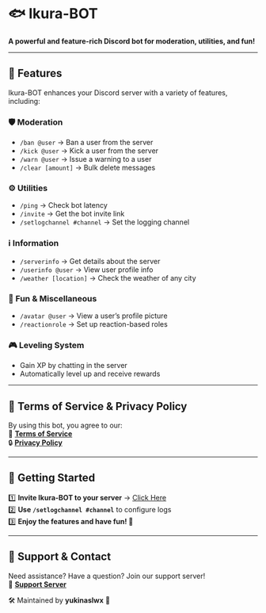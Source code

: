 # 🐟 Ikura-BOT  
**A powerful and feature-rich Discord bot for moderation, utilities, and fun!**  

---

## 🚀 Features  
Ikura-BOT enhances your Discord server with a variety of features, including:  

### 🛡️ Moderation  
- `/ban @user` → Ban a user from the server  
- `/kick @user` → Kick a user from the server  
- `/warn @user` → Issue a warning to a user  
- `/clear [amount]` → Bulk delete messages  

### ⚙️ Utilities  
- `/ping` → Check bot latency  
- `/invite` → Get the bot invite link  
- `/setlogchannel #channel` → Set the logging channel  

### ℹ️ Information  
- `/serverinfo` → Get details about the server  
- `/userinfo @user` → View user profile info  
- `/weather [location]` → Check the weather of any city  

### 🎉 Fun & Miscellaneous  
- `/avatar @user` → View a user’s profile picture  
- `/reactionrole` → Set up reaction-based roles  

### 🎮 Leveling System  
- Gain XP by chatting in the server  
- Automatically level up and receive rewards  

---

## 🐜 Terms of Service & Privacy Policy  
By using this bot, you agree to our:  
📝 **[Terms of Service](TERMS_OF_SERVICE.md)**  
🔒 **[Privacy Policy](PRIVACY_POLICY.md)**  

---

## 📌 Getting Started  
1️⃣ **Invite Ikura-BOT to your server** → [Click Here](https://discord.com/oauth2/authorize?client_id=981545479882027068&permissions=8&scope=bot%20applications.commands)  
2️⃣ **Use `/setlogchannel #channel`** to configure logs  
3️⃣ **Enjoy the features and have fun! 🎉**  

---

## 💌 Support & Contact  
Need assistance? Have a question? Join our support server!  
🔗 **[Support Server](https://discord.gg/w9tdWyKu6D)**  

🛠 Maintained by **yukinaslwx** 🚀  

